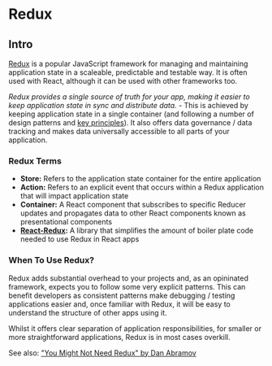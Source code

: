 # Redux


## Intro
[Redux](https://redux.js.org/) is a popular JavaScript framework for managing and maintaining application state in a scaleable, predictable and testable way. It is often used with React, although it can be used with other frameworks too.

*Redux provides a single source of truth for your app, making it easier to keep application state in sync and distribute data.* -
This is achieved by keeping application state in a single container (and following a number of design patterns and [key principles](https://redux.js.org/introduction/three-principles)). It also offers data governance / data tracking and makes data universally accessible to all parts of your application.

### Redux Terms
- **Store:** Refers to the application state container for the entire application
- **Action:** Refers to an explicit event that occurs within a Redux application that will impact application state
- **Container:** A React component that subscribes to specific Reducer updates and propagates data to other React components known as presentational components
- **[React-Redux](https://react-redux.js.org/):** A library that simplifies the amount of boiler plate code needed to use Redux in React apps 

### When To Use Redux?
Redux adds substantial overhead to your projects and, as an opininated framework, expects you to follow some very explicit patterns. This can benefit developers as consistent patterns make debugging / testing applications easier and, once familiar with Redux, it will be easy to understand the structure of other apps using it.

Whilst it offers clear separation of application responsibilities, for smaller or more straightforward applications, Redux is in most cases overkill. 

See also: ["You Might Not Need Redux" by Dan Abramov](https://medium.com/@dan_abramov/you-might-not-need-redux-be46360cf367)
